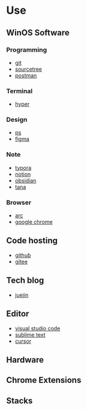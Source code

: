 # Use

## WinOS Software

### Programming

- [git]()
- [sourcetree](https://www.sourcetreeapp.com/)
- [postman]()

### Terminal

- [hyper](https://hyper.is/)


### Design

- [ps]()
- [figma]()

### Note

- [typora]()
- [notion]()
- [obsidian]()
- [tana]()

### Browser

- [arc]()
- [google chrome]()

## Code hosting

- [github]()
- [gitee]()

## Tech blog

- [juejin]()


## Editor

- [visual studio code](https://code.visualstudio.com/) 
- [sublime text](https://www.sublimetext.com/)
- [cursor](https://www.cursor.com/)

## Hardware


## Chrome Extensions

## Stacks


